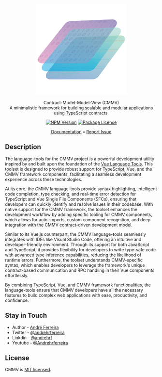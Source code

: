 <p align="center">
  <a href="https://cmmv.io/" target="blank"><img src="https://raw.githubusercontent.com/andrehrferreira/docs.cmmv.io/main/public/assets/logo_CMMV2_icon.png" width="300" alt="CMMV Logo" /></a>
</p>
<p align="center">Contract-Model-Model-View (CMMV) <br/> A minimalistic framework for building scalable and modular applications using TypeScript contracts.</p>
<p align="center">
	<a href="https://www.npmjs.com/package/@cmmv/core"><img src="https://img.shields.io/npm/v/@cmmv/core.svg" alt="NPM Version" /></a>
	<a href="https://github.com/andrehrferreira/cmmv/blob/main/LICENSE"><img src="https://img.shields.io/npm/l/@cmmv/core.svg" alt="Package License" /></a>
</p>

<p align="center">
  <a href="https://cmmv.io">Documentation</a> &bull;
  <a href="https://github.com/andrehrferreira/cmmv-language-tools/issues">Report Issue</a>
</p>

## Description

The language-tools for the CMMV project is a powerful development utility inspired by and built upon the foundation of the [Vue Language Tools](https://github.com/vuejs/language-tools). This toolset is designed to provide robust support for TypeScript, Vue, and the CMMV framework components, facilitating a seamless development experience across these technologies.

At its core, the CMMV language-tools provide syntax highlighting, intelligent code completion, type checking, and real-time error detection for TypeScript and Vue Single File Components (SFCs), ensuring that developers can quickly identify and resolve issues in their codebase. With native support for the CMMV framework, the toolset enhances the development workflow by adding specific tooling for CMMV components, which allows for auto-imports, custom component recognition, and deep integration with the CMMV contract-driven development model.

Similar to its Vue.js counterpart, the CMMV language-tools seamlessly integrates with IDEs like Visual Studio Code, offering an intuitive and developer-friendly environment. Through its support for both JavaScript and TypeScript, it provides flexibility for developers to write type-safe code with advanced type inference capabilities, reducing the likelihood of runtime errors. Furthermore, the toolset understands CMMV-specific syntax, which enables developers to leverage the framework's unique contract-based communication and RPC handling in their Vue components effortlessly.

By combining TypeScript, Vue, and CMMV framework functionalities, the language-tools ensure that CMMV developers have all the necessary features to build complex web applications with ease, productivity, and confidence.

## Stay in Touch

- Author - [André Ferreira](https://github.com/andrehrferreira)
- Twitter - [@andrehrferreira](https://twitter.com/andrehrferreira)
- Linkdin - [@andrehrf](https://www.linkedin.com/in/andrehrf)
- Youtube - [@Andrehrferreira](https://www.youtube.com/@Andrehrferreira)

## License

CMMV is [MIT licensed](LICENSE).
